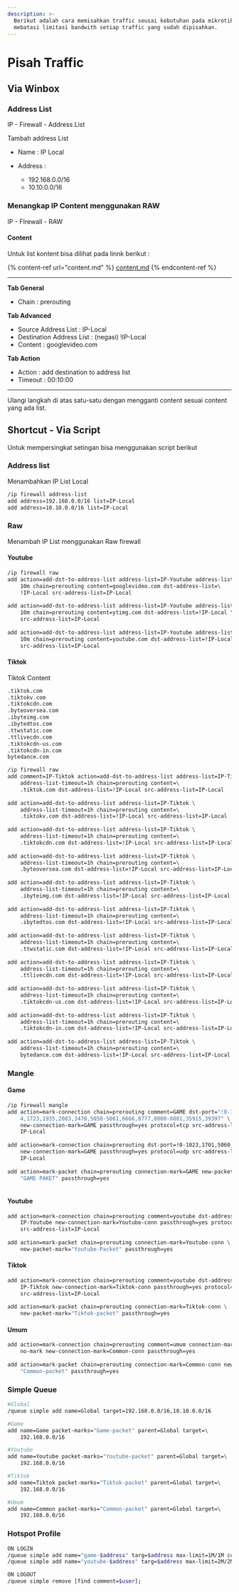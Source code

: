 ```yaml
---
description: >-
  Berikut adalah cara memisahkan traffic seusai kebutuhan pada mikrotik dan
  mebatasi limitasi bandwith setiap traffic yang sudah dipisahkan.
---
```


# Pisah Traffic

## Via Winbox

### Address List

IP - Firewall - Address List

Tambah address List

* Name : IP Local
*   Address :&#x20;

    * 192.168.0.0/16
    * 10.10.0.0/16



### Menangkap IP Content menggunakan RAW

IP - FIrewall - RAW

#### Content

Untuk list kontent bisa dilihat pada linnk berikut :&#x20;

{% content-ref url="content.md" %}
[content.md](content.md)
{% endcontent-ref %}

***

**Tab General**

* Chain : prerouting

**Tab Advanced**

* Source Address List : IP-Local
* Destination Address List : (negasi) !IP-Local
* Content : googlevideo.com

**Tab Action**

* Action : add destination to address list
* Timeout : 00:10:00&#x20;

***

Ulangi langkah di atas satu-satu  dengan mengganti content sesuai content yang ada list.&#x20;





## Shortcut - Via Script

Untuk mempersingkat setingan bisa menggunakan script berikut

### Address list

Menambahkan IP  List Local

```bash
/ip firewall address-list
add address=192.168.0.0/16 list=IP-Local
add address=10.10.0.0/16 list=IP-Local
```

### Raw

Menambah IP List menggunakan Raw firewall&#x20;

#### Youtube

```bash
/ip firewall raw
add action=add-dst-to-address-list address-list=IP-Youtube address-list-timeout=\
    10m chain=prerouting content=googlevideo.com dst-address-list=\
    !IP-Local src-address-list=IP-Local
    
add action=add-dst-to-address-list address-list=IP-Youtube address-list-timeout=\
    10m chain=prerouting content=ytimg.com dst-address-list=!IP-Local \
    src-address-list=IP-Local
    
add action=add-dst-to-address-list address-list=IP-Youtube address-list-timeout=\
    10m chain=prerouting content=youtube.com dst-address-list=!IP-Local \
    src-address-list=IP-Local
```

#### Tiktok

Tiktok Content

```bash
.tiktok.com
.tiktokv.com
.tiktokcdn.com
.byteoversea.com
.ibyteimg.com
.ibytedtos.com
.ttwstatic.com
.ttlivecdn.com
.tiktokcdn-us.com
.tiktokcdn-in.com
bytedance.com
```

```bash
/ip firewall raw
add comment=IP-Tiktok action=add-dst-to-address-list address-list=IP-Tiktok \
    address-list-timeout=1h chain=prerouting content=\
    .tiktok.com dst-address-list=!IP-Local src-address-list=IP-Local
    
add action=add-dst-to-address-list address-list=IP-Tiktok \
    address-list-timeout=1h chain=prerouting content=\
    .tiktokv.com dst-address-list=!IP-Local src-address-list=IP-Local
    
add action=add-dst-to-address-list address-list=IP-Tiktok \
    address-list-timeout=1h chain=prerouting content=\
    .tiktokcdn.com dst-address-list=!IP-Local src-address-list=IP-Local
    
add action=add-dst-to-address-list address-list=IP-Tiktok \
    address-list-timeout=1h chain=prerouting content=\
    .byteoversea.com dst-address-list=!IP-Local src-address-list=IP-Local
    
add action=add-dst-to-address-list address-list=IP-Tiktok \
    address-list-timeout=1h chain=prerouting content=\
    .ibyteimg.com dst-address-list=!IP-Local src-address-list=IP-Local
    
add action=add-dst-to-address-list address-list=IP-Tiktok \
    address-list-timeout=1h chain=prerouting content=\
    .ibytedtos.com dst-address-list=!IP-Local src-address-list=IP-Local
    
add action=add-dst-to-address-list address-list=IP-Tiktok \
    address-list-timeout=1h chain=prerouting content=\
    .ttwstatic.com dst-address-list=!IP-Local src-address-list=IP-Local
    
add action=add-dst-to-address-list address-list=IP-Tiktok \
    address-list-timeout=1h chain=prerouting content=\
    .ttlivecdn.com dst-address-list=!IP-Local src-address-list=IP-Local
    
add action=add-dst-to-address-list address-list=IP-Tiktok \
    address-list-timeout=1h chain=prerouting content=\
    .tiktokcdn-us.com dst-address-list=!IP-Local src-address-list=IP-Local
    
add action=add-dst-to-address-list address-list=IP-Tiktok \
    address-list-timeout=1h chain=prerouting content=\
    .tiktokcdn-in.com dst-address-list=!IP-Local src-address-list=IP-Local
    
add action=add-dst-to-address-list address-list=IP-Tiktok \
    address-list-timeout=1h chain=prerouting content=\
    bytedance.com dst-address-list=!IP-Local src-address-list=IP-Local
```

### Mangle

#### Game

```bash
/ip firewall mangle
add action=mark-connection chain=prerouting comment=GAME dst-port="!0-1023,119\
    4,1723,1935,2083,3478,5050-5061,6666,8777,8000-8081,35915,39397" \
    new-connection-mark=GAME passthrough=yes protocol=tcp src-address-list=\
    IP-Local
    
add action=mark-connection chain=prerouting dst-port=!0-1023,1701,5060,5061 \
    new-connection-mark=GAME passthrough=yes protocol=udp src-address-list=\
    IP-Local
    
add action=mark-packet chain=prerouting connection-mark=GAME new-packet-mark=\
    "GAME PAKET" passthrough=yes
    
```

#### Youtube

```bash
add action=mark-connection chain=prerouting comment=youtube dst-address-list=\
    IP-Youtube new-connection-mark=Youtube-conn passthrough=yes protocol=!icmp \
    src-address-list=IP-Local
    
add action=mark-packet chain=prerouting connection-mark=Youtube-conn \
    new-packet-mark="Youtube-Packet" passthrough=yes

```

#### Tiktok

```bash
add action=mark-connection chain=prerouting comment=youtube dst-address-list=\
    IP-Tiktok new-connection-mark=Tiktok-conn passthrough=yes protocol=!icmp \
    src-address-list=IP-Local
    
add action=mark-packet chain=prerouting connection-mark=Tiktok-conn \
    new-packet-mark="Tiktok-packet" passthrough=yes

```

#### Umum

```bash
add action=mark-connection chain=prerouting comment=umum connection-mark=\
    no-mark new-connection-mark=Common-conn passthrough=yes
    
add action=mark-packet chain=prerouting connection-mark=Common-conn new-packet-mark=\
    "Common-packet" passthrough=yes
```

### Simple Queue

```bash
#Global
/queue simple add name=Global target=192.168.0.0/16,10.10.0.0/16

#Game
add name=Game packet-marks="Game-packet" parent=Global target=\
    192.168.0.0/16

#Youtube
add name=Youtube packet-marks="Youtube-packet" parent=Global target=\
    192.168.0.0/16

#Tiktok    
add name=Tiktok packet-marks="Tiktok-packet" parent=Global target=\
    192.168.0.0/16

#Umum    
add name=Common packet-marks="Common-packet" parent=Global target=\
    192.168.0.0/16
```

### Hotspot Profile

```bash
ON LOGIN
/queue simple add name="game-$address" targ=$address max-limit=1M/1M comment=$user place-befo=GAME parent=GAME;
/queue simple add name="youtube-$address" targ=$address max-limit=2M/2M comment=$user place-befo=YOUTUBE parent=YOUTUBE;

ON LOGOUT
/queue simple remove [find comment=$user];
```
